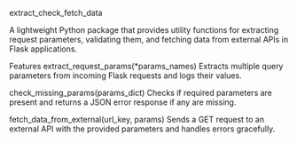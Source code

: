 extract_check_fetch_data

A lightweight Python package that provides utility functions for extracting request parameters, validating them, and fetching data from external APIs in Flask applications.

Features
extract_request_params(\*params_names)
Extracts multiple query parameters from incoming Flask requests and logs their values.

check_missing_params(params_dict)
Checks if required parameters are present and returns a JSON error response if any are missing.

fetch_data_from_external(url_key, params)
Sends a GET request to an external API with the provided parameters and handles errors gracefully.
